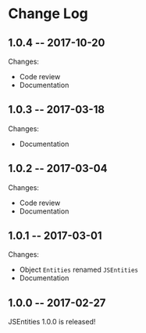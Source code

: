 # Change Log

## 1.0.4 -- 2017-10-20

Changes:

* Code review
* Documentation

## 1.0.3 -- 2017-03-18

Changes:

* Documentation

## 1.0.2 -- 2017-03-04

Changes:

* Code review
* Documentation

## 1.0.1 -- 2017-03-01

Changes:

* Object `Entities` renamed `JSEntities`
* Documentation

## 1.0.0 -- 2017-02-27

JSEntities 1.0.0 is released!
